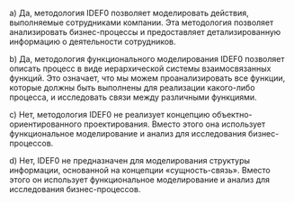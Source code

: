 

a) Да, методология IDEF0 позволяет моделировать действия, выполняемые сотрудниками компании. Эта методология позволяет анализировать бизнес-процессы и предоставляет детализированную информацию о деятельности сотрудников.

b) Да, методология функционального моделирования IDEF0 позволяет описать процесс в виде иерархической системы взаимосвязанных функций. Это означает, что мы можем проанализировать все функции, которые должны быть выполнены для реализации какого-либо процесса, и исследовать связи между различными функциями.

c) Нет, методология IDEF0 не реализует концепцию объектно-ориентированного проектирования. Вместо этого она использует функциональное моделирование и анализ для исследования бизнес-процессов.

d) Нет, IDEF0 не предназначен для моделирования структуры информации, основанной на концепции «сущность-связь». Вместо этого он использует функциональное моделирование и анализ для исследования бизнес-процессов.